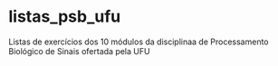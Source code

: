 # listas_psb_ufu
 Listas de exercícios dos 10 módulos da disciplinaa de Processamento Biológico de Sinais ofertada pela UFU
